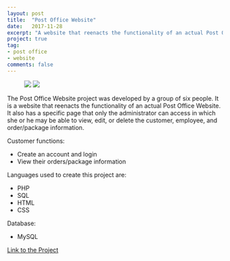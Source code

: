 ```yaml
---
layout: post
title:  "Post Office Website"
date:   2017-11-28
excerpt: "A website that reenacts the functionality of an actual Post Office Website."
project: true
tag:
- post office
- website
comments: false
---
```


<figure>
    <a href="https://farm5.staticflickr.com/4851/43941759320_c6fcdb19f2_z.jpg"><img src="https://farm5.staticflickr.com/4851/43941759320_c6fcdb19f2_z.jpg"></a>
    <a href="https://farm5.staticflickr.com/4806/43941759620_74470609a4_z.jpg"><img src="https://farm5.staticflickr.com/4806/43941759620_74470609a4_z.jpg"></a>
</figure>

The Post Office Website project was developed by a group of six people. It is a website that reenacts the functionality of an actual Post Office Website. It also has a specific page that only the administrator can access in which she or he may be able to view, edit, or delete the customer, employee, and order/package information.

Customer functions:
* Create an account and login
* View their orders/package information

Languages used to create this project are:
* PHP
* SQL
* HTML
* CSS

Database:
* MySQL


[Link to the Project](https://github.com/asolon11/PostOffice)
